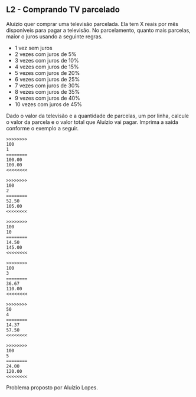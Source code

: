 ## L2 - Comprando TV parcelado

Aluízio quer comprar uma televisão parcelada. Ela tem X reais por mês disponíveis para pagar a televisão. No parcelamento, quanto mais parcelas, maior o juros usando a seguinte regras.

- 1 vez sem juros
- 2 vezes com juros de 5%
- 3 vezes com juros de 10%
- 4 vezes com juros de 15%
- 5 vezes com juros de 20%
- 6 vezes com juros de 25%
- 7 vezes com juros de 30%
- 8 vezes com juros de 35%
- 9 vezes com juros de 40%
- 10 vezes com juros de 45%

Dado o valor da televisão e a quantidade de parcelas, um por linha, calcule o valor da parcela e o valor total que Aluízio vai pagar. Imprima a saída conforme o exemplo a seguir.

```
>>>>>>>>
100
1
========
100.00
100.00
<<<<<<<<

>>>>>>>>
100
2
========
52.50
105.00
<<<<<<<<

>>>>>>>>
100
10
========
14.50
145.00
<<<<<<<<

>>>>>>>>
100
3
========
36.67
110.00
<<<<<<<<

>>>>>>>>
50
4
========
14.37
57.50
<<<<<<<<

>>>>>>>>
100
5
========
24.00
120.00
<<<<<<<<

```

Problema proposto por Aluízio Lopes.